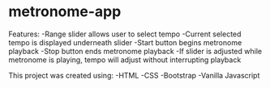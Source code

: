 # metronome-app

Features: 
-Range slider allows user to select tempo
-Current selected tempo is displayed underneath slider 
-Start button begins metronome playback
-Stop button ends metronome playback
-If slider is adjusted while metronome is playing, tempo will adjust without interrupting playback

This project was created using:
-HTML
-CSS
-Bootstrap
-Vanilla Javascript

